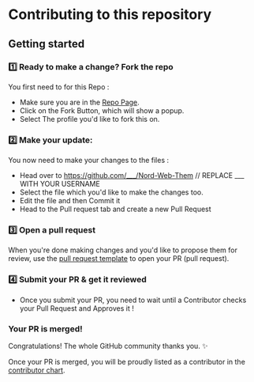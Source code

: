 # Contributing to this repository 

## Getting started

### 1️⃣ Ready to make a change? Fork the repo

You first need to for this Repo :
- Make sure you are in the [Repo Page](https://github.com/Ryan-da-ghost/Nord-Web-Themes).
- Click on the Fork Button, which will show a popup.
- Select The profile you'd like to fork this on.

### 2️⃣ Make your update:

You now need to make your changes to the files : 
- Head over to https://github.com/___/Nord-Web-Them // REPLACE ___ WITH YOUR USERNAME
- Select the file which you'd like to make the changes too.
- Edit the file and then Commit it
- Head to the Pull request tab and create a new Pull Request

### 3️⃣ Open a pull request
When you're done making changes and you'd like to propose them for review, use the [pull request template](#pull-request-template) to open your PR (pull request).

### 4️⃣ Submit your PR & get it reviewed
- Once you submit your PR, you need to wait until a Contributor checks your Pull Request and Approves it ! 

### Your PR is merged!
Congratulations! The whole GitHub community thanks you. :sparkles:

Once your PR is merged, you will be proudly listed as a contributor in the [contributor chart](https://github.com/Ryan-da-ghost/Nord-Web-Themes/contributors).
